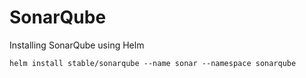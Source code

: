 # SonarQube


Installing SonarQube using Helm
```
helm install stable/sonarqube --name sonar --namespace sonarqube
```
